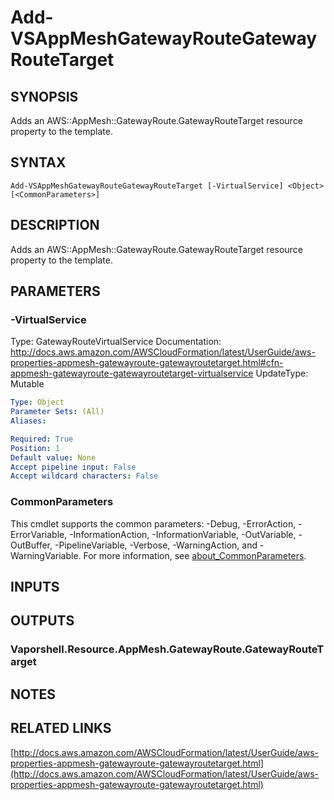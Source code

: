 # Add-VSAppMeshGatewayRouteGatewayRouteTarget

## SYNOPSIS
Adds an AWS::AppMesh::GatewayRoute.GatewayRouteTarget resource property to the template.

## SYNTAX

```
Add-VSAppMeshGatewayRouteGatewayRouteTarget [-VirtualService] <Object> [<CommonParameters>]
```

## DESCRIPTION
Adds an AWS::AppMesh::GatewayRoute.GatewayRouteTarget resource property to the template.

## PARAMETERS

### -VirtualService
Type: GatewayRouteVirtualService
Documentation: http://docs.aws.amazon.com/AWSCloudFormation/latest/UserGuide/aws-properties-appmesh-gatewayroute-gatewayroutetarget.html#cfn-appmesh-gatewayroute-gatewayroutetarget-virtualservice
UpdateType: Mutable

```yaml
Type: Object
Parameter Sets: (All)
Aliases:

Required: True
Position: 1
Default value: None
Accept pipeline input: False
Accept wildcard characters: False
```

### CommonParameters
This cmdlet supports the common parameters: -Debug, -ErrorAction, -ErrorVariable, -InformationAction, -InformationVariable, -OutVariable, -OutBuffer, -PipelineVariable, -Verbose, -WarningAction, and -WarningVariable. For more information, see [about_CommonParameters](http://go.microsoft.com/fwlink/?LinkID=113216).

## INPUTS

## OUTPUTS

### Vaporshell.Resource.AppMesh.GatewayRoute.GatewayRouteTarget
## NOTES

## RELATED LINKS

[http://docs.aws.amazon.com/AWSCloudFormation/latest/UserGuide/aws-properties-appmesh-gatewayroute-gatewayroutetarget.html](http://docs.aws.amazon.com/AWSCloudFormation/latest/UserGuide/aws-properties-appmesh-gatewayroute-gatewayroutetarget.html)

